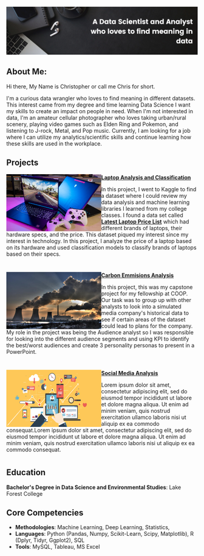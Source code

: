 ![image](Images/Quote.png) 

## About Me:

Hi there, My Name is Christopher or call me Chris for short.

I'm a curious data wrangler who loves to find meaning in different datasets. This interest came from my degree and time learning Data Science I want my skills to create an impact on people in need. When I'm not interested in data, I'm an amateur cellular photographer who loves taking urban/rural scenery, playing video games such as Elden Ring and Pokemon, and listening to J-rock, Metal, and Pop music. Currently, I am looking for a job where I can utilize my analytics/scientific skills and continue learning how these skills are used in the workplace.   

## Projects

<img align="left" width="250" height="150" src="Images/Laptop_proj.jpg"> **[Laptop Analysis and Classification](https://github.com/Christopher-Arzate/Code/blob/main/Laptops%20project/laptop_final.ipynb)**

In this project, I went to Kaggle to find a dataset where I could review my data analysis and machine learning libraries I learned from my college classes. I found a data set called **[Latest Laptop Price List](https://www.kaggle.com/datasets/kuchhbhi/latest-laptop-price-list)** which had different brands of laptops, their hardware specs, and the price. This dataset piqued my interest since my interest in technology. In this project, I  analyze the price of a laptop based on its hardware and used classification models to classify brands of laptops based on their specs. 

#

<img align="left" width="250" height="150" src="Images/Factory_Emissions.jpeg"> **[Carbon Emmisions Analysis](https://github.com/Christopher-Arzate/Carbon)**

In this project, this was my capstone project for my fellowship at COOP. Our task was to group up with other analysts to look into a simulated media company's historical data to see if certain areas of the dataset could lead to plans for the company. My role in the project was being the Audience analyst so I was responsible for looking into the different audience segments and using KPI to identify the best/worst audiences and create 3 personality personas to present in a PowerPoint.   

#

<img align="left" width="250" height="150" src="Images/Social_Media.png"> **[Social Media Analysis ](https://github.com/Christopher-Arzate/Social_Media)**

Lorem ipsum dolor sit amet, consectetur adipiscing elit, sed do eiusmod tempor incididunt ut labore et dolore magna aliqua. Ut enim ad minim veniam, quis nostrud exercitation ullamco laboris nisi ut aliquip ex ea commodo consequat.Lorem ipsum dolor sit amet, consectetur adipiscing elit, sed do eiusmod tempor incididunt ut labore et dolore magna aliqua. Ut enim ad minim veniam, quis nostrud exercitation ullamco laboris nisi ut aliquip ex ea commodo consequat.

#


## Education
**Bachelor's Degree in  Data Science and Environmental Studies**: Lake Forest College

## Core Competencies

- **Methodologies**: Machine Learning, Deep Learning,  Statistics, 
- **Languages**: Python (Pandas, Numpy, Scikit-Learn, Scipy,  Matplotlib), R (Dplyr, Tidyr,  Ggplot2), SQL
- **Tools**: MySQL, Tableau, MS Excel


<!--
Here are some ideas to get you started:

- 🔭 I’m currently working on ...
- 🌱 I’m currently learning ...
- 👯 I’m looking to collaborate on ...
- 🤔 I’m looking for help with ...
- 💬 Ask me about ...
- 📫 How to reach me: ...
- 😄 Pronouns: ...
- ⚡ Fun fact: ...
-->
